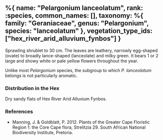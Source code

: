 %{
    name: "Pelargonium lanceolatum",
    rank: :species,
    common_names: [],
    taxonomy: %{
        family: "Geraniaceae",
        genus: "Pelargonium",
        species: "lanceolatum"
    },
    vegetation_type_ids: ["hex_river_arid_alluvium_fynbos"]
}
---

Sprawling shrublet to 30 cm. The leaves are leathery, narrowly egg-shaped (ovate) to broadly lance-shaped (lanceolate) and milky green. It bears 1 or 2 large and showy white or pale yellow flowers throughout the year.

<!-- read more -->

Unlike most *Pelargonium* species, the subgroup to which *P. lanceolatum* belongs is not particularly aromatic.

### Distribution in the Hex

Dry sandy flats of Hex River Arid Alluvium Fynbos.

### References

* Manning, J. & Goldblatt, P. 2012. Plants of the Greater Cape Floristic Region 1: the Core Cape flora, Strelitzia 29. South African National Biodiversity Institute, Pretoria.